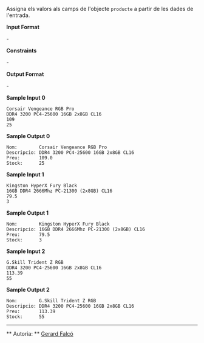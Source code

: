 Assigna els valors als camps de l'objecte `producte` a partir de les
dades de l'entrada.

**Input Format**

\-

**Constraints**

\-

**Output Format**

\-

**Sample Input 0**

    Corsair Vengeance RGB Pro
    DDR4 3200 PC4-25600 16GB 2x8GB CL16
    109
    25

**Sample Output 0**

    Nom:        Corsair Vengeance RGB Pro
    Descripcio: DDR4 3200 PC4-25600 16GB 2x8GB CL16
    Preu:       109.0
    Stock:      25

**Sample Input 1**

    Kingston HyperX Fury Black
    16GB DDR4 2666Mhz PC-21300 (2x8GB) CL16
    79.5
    3

**Sample Output 1**

    Nom:        Kingston HyperX Fury Black
    Descripcio: 16GB DDR4 2666Mhz PC-21300 (2x8GB) CL16
    Preu:       79.5
    Stock:      3

**Sample Input 2**

    G.Skill Trident Z RGB
    DDR4 3200 PC4-25600 16GB 2x8GB CL16
    113.39
    55

**Sample Output 2**

    Nom:        G.Skill Trident Z RGB
    Descripcio: DDR4 3200 PC4-25600 16GB 2x8GB CL16
    Preu:       113.39
    Stock:      55

----------

** Autoria: **
[Gerard Falcó](https://github.com/gerardfp)

